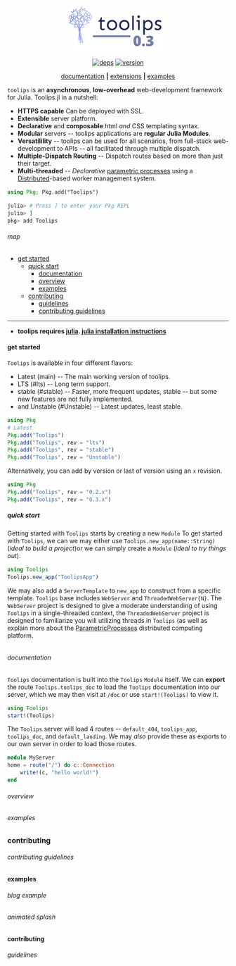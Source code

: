 <div align = "center">
  <img src="https://github.com/ChifiSource/image_dump/blob/main/toolips/toolips03.png" /img>

[![deps](https://juliahub.com/docs/Toolips/deps.svg)](https://juliahub.com/ui/Packages/Toolips/TrAr4?t=2)
[![version](https://juliahub.com/docs/Toolips/version.svg)](https://juliahub.com/ui/Packages/Toolips/TrAr4)
</br>

[documentation](https://documentation.c/toolips) **|** [extensions](https://github.com/ChifiSource#toolips-extensions) **|** [examples](https://github.com/ChifiSource/OliveNotebooks.jl/tree/main/toolips)

</div>

`toolips` is an **asynchronous**, **low-overhead** web-development framework for Julia. Toolips.jl in a nutshell:
- **HTTPS capable** Can be deployed with SSL.
- **Extensible** server platform.
- **Declarative** and **composable** html *and* CSS templating syntax.
- **Modular** servers -- toolips applications are **regular Julia Modules**.
- **Versatilility** -- toolips can be used for all scenarios, from full-stack web-development to APIs -- all facilitated through multiple dispatch.
- **Multiple-Dispatch Routing** -- Dispatch routes based on more than just their target.
- **Multi-threaded** -- *Declarative* [parametric processes](https://github.com/ChifiSource/ParametricProcesses.jl) using a [Distributed]()-based worker management system.
```julia
using Pkg; Pkg.add("Toolips")
```
```julia
julia> # Press ] to enter your Pkg REPL
julia> ]
pkg> add Toolips
```
###### map
- [get started](#get-started)
  - [quick start](#quick-start)
    - [documentation](#documentation)
    - [overview](#overview)
    - [examples](#examples)
  - [contributing]()
    - [guidelines]()
    - [contributing guidelines]()
---
- **toolips requires [julia](https://julialang.org/). [julia installation instructions](https://julialang.org/downloads/platform/)**
#### get started
`Toolips` is available in four different flavors:
- Latest (main) -- The main working version of toolips.
- LTS (#lts) -- Long term support.
- stable (#stable) -- Faster, more frequent updates, stable -- but some new features are not fully implemented.
- and Unstable (#Unstable) -- Latest updates, least stable.
```julia
using Pkg
# Latest 
Pkg.add("Toolips")
Pkg.add("Toolips", rev = "lts")
Pkg.add("Toolips", rev = "stable")
Pkg.add("Toolips", rev = "Unstable")
```
Alternatively, you can add by version or last of version using an `x` revision.
```julia
using Pkg
Pkg.add("Toolips", rev = "0.2.x")
Pkg.add("Toolips", rev = "0.3.x")
```
##### quick start
Getting started with `Toolips` starts by creating a new `Module` To get started with `Toolips`, we can we may either use `Toolips.new_app(name::String)` (*ideal to build a project*)or we can simply create a `Module` (*ideal to try things out*).
```julia
using Toolips
Toolips.new_app("ToolipsApp")
```
We may also add a `ServerTemplate` to `new_app` to construct from a specific template. `Toolips` base includes `WebServer` and `ThreadedWebServer{N}`. The `WebServer` project is designed to give a moderate understanding of using `Toolips` in a single-threaded context, the `ThreadedWebServer` project is designed to familiarize you will utilizing threads in `Toolips` (as well as explain more about the [ParametricProcesses](https://github.com/ChifiSource/ParametricProcesses.jl) distributed computing platform.
```julia

```
###### documentation
`Toolips` documentation is built into the `Toolips` `Module` itself. We can **export** the route `Toolips.toolips_doc` to load the `Toolips` documentation into our server, which we may then visit at `/doc` or use `start!(Toolips)` to view it.
```julia
using Toolips
start!(Toolips)
```
The `Toolips` server will load 4 routes -- `default_404`, `toolips_app`, `toolips_doc`, and `default_landing`. We may *also* provide these as exports to our own server in order to load those routes.
```julia
module MyServer
home = route("/") do c::Connection
    write!(c, "hello world!")
end
```
###### overview
###### examples

### contributing
###### contributing guidelines


    


#### examples
###### blog example
###### animated splash
#### contributing
###### guidelines
